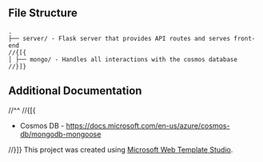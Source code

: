 ﻿## File Structure
```
.
├── server/ - Flask server that provides API routes and serves front-end
//{[{
│ ├── mongo/ - Handles all interactions with the cosmos database
//}]}
```

## Additional Documentation

//^^
//{[{
- Cosmos DB - https://docs.microsoft.com/en-us/azure/cosmos-db/mongodb-mongoose

//}]}
  This project was created using [Microsoft Web Template Studio](https://github.com/Microsoft/WebTemplateStudio).
